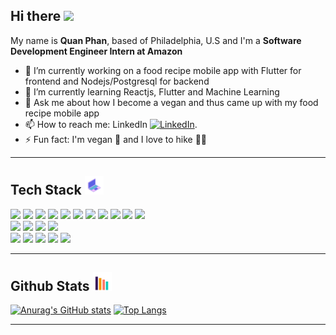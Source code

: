 ## Hi there <img src="https://raw.githubusercontent.com/MartinHeinz/MartinHeinz/master/wave.gif" width="30px">

My name is <b>Quan Phan</b>, based of Philadelphia, U.S and I'm a <b>Software Development Engineer Intern at Amazon</b>

- 🔭 I’m currently working on a food recipe mobile app with Flutter for frontend and Nodejs/Postgresql for backend
- 🌱 I’m currently learning Reactjs, Flutter and Machine Learning
- 💬 Ask me about how I become a vegan and thus came up with my food recipe mobile app
- 📫 How to reach me: LinkedIn [![LinkedIn][1.2]][1].
- ⚡ Fun fact: I'm vegan 🥦 and I love to hike 🧗‍♂️

<!-- Icons -->

[1.2]: https://raw.githubusercontent.com/MartinHeinz/MartinHeinz/master/linkedin-3-16.png (LinkedIn icon without padding)

<!-- Links to your social media accounts -->

[1]: https://www.linkedin.com/in/minh-quan-phan

<hr>

## Tech Stack <img src="https://raw.githubusercontent.com/vladalexey/vladalexey/main/techstack.gif" width="30px">

![](https://img.shields.io/badge/Code-Python-informational?style=flat&logo=python&logoColor=white&color=24ccf2)
![](https://img.shields.io/badge/Code-JavaScript-informational?style=flat&logo=javascript&logoColor=white&color=24ccf2)
![](https://img.shields.io/badge/Code-Java-informational?style=flat&logo=java&logoColor=white&color=24ccf2)
![](https://img.shields.io/badge/Code-C++-informational?style=flat&logo=cplusplus&logoColor=white&color=24ccf2)
![](https://img.shields.io/badge/Framework-Node.js-informational?style=flat&logo=node-dot-js&logoColor=white&color=24ccf2)
![](https://img.shields.io/badge/Framework-Angular.js-informational?style=flat&logo=angularjs&logoColor=white&color=24ccf2)
![](https://img.shields.io/badge/Framework-React.js-informational?style=flat&logo=react&logoColor=white&color=24ccf2)
![](https://img.shields.io/badge/Framework-Ionic-informational?style=flat&logo=ionic&logoColor=white&color=24ccf2)
![](https://img.shields.io/badge/Framework-Flutter-informational?style=flat&logo=flutter&logoColor=white&color=24ccf2)
![](https://img.shields.io/badge/Framework-Flask-informational?style=flat&logo=flask&logoColor=white&color=24ccf2)
![](https://img.shields.io/badge/Framework-Bootstrap-informational?style=flat&logo=bootstrap&logoColor=white&color=24ccf2)
<br>
![](https://img.shields.io/badge/AI/ML-Tensorflow-informational?style=flat&logo=tensorflow&logoColor=white&color=24ccf2)
![](https://img.shields.io/badge/AI/ML-Pytorch-informational?style=flat&logo=pytorch&logoColor=white&color=24ccf2)
![](https://img.shields.io/badge/AI/ML-Pandas-informational?style=flat&logo=pandas&logoColor=white&color=24ccf2)
![](https://img.shields.io/badge/AI/ML-Scikit-informational?style=flat&logo=scikit-learn&logoColor=white&color=24ccf2)
<br>
![](https://img.shields.io/badge/Cloud-AWS-informational?style=flat&logo=amazonaws&logoColor=white&color=24ccf2)
![](https://img.shields.io/badge/Cloud-Azure_DevOps-informational?style=flat&logo=azuredevops&logoColor=white&color=24ccf2)
![](https://img.shields.io/badge/Cloud-Heroku-informational?style=flat&logo=heroku&logoColor=white&color=24ccf2)
![](https://img.shields.io/badge/Tool-git-informational?style=flat&logo=git&logoColor=white&color=24ccf2)
![](https://img.shields.io/badge/Tool-Postgresql-informational?style=flat&logo=postgresql&logoColor=white&color=24ccf2)

<hr>

## Github Stats <img src="https://raw.githubusercontent.com/vladalexey/vladalexey/main/graph.gif" width="30px">

[![Anurag's GitHub stats](https://github-readme-stats.vercel.app/api?username=vladalexey&count_private=true&show_icons=true&&theme=cobalt&hide_title=true)](https://github.com/anuraghazra/github-readme-stats)
[![Top Langs](https://github-readme-stats.vercel.app/api/top-langs/?username=vladalexey&layout=compact&langs_count=10&hide_title=true&hide=c,jupyter%20notebook,html)](https://github.com/anuraghazra/github-readme-stats)

<hr>

